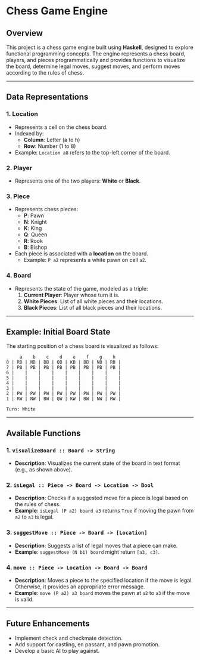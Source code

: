 # Chess Game Engine

## Overview

This project is a chess game engine built using **Haskell**, designed to explore functional programming concepts. The engine represents a chess board, players, and pieces programmatically and provides functions to visualize the board, determine legal moves, suggest moves, and perform moves according to the rules of chess.

---

## Data Representations

### 1. **Location**
- Represents a cell on the chess board.
- Indexed by:
  - **Column**: Letter (a to h)
  - **Row**: Number (1 to 8)
- Example: `Location a8` refers to the top-left corner of the board.

### 2. **Player**
- Represents one of the two players: **White** or **Black**.

### 3. **Piece**
- Represents chess pieces:
  - **P**: Pawn
  - **N**: Knight
  - **K**: King
  - **Q**: Queen
  - **R**: Rook
  - **B**: Bishop
- Each piece is associated with a **location** on the board.
  - Example: `P a2` represents a white pawn on cell `a2`.

### 4. **Board**
- Represents the state of the game, modeled as a triple:
  1. **Current Player**: Player whose turn it is.
  2. **White Pieces**: List of all white pieces and their locations.
  3. **Black Pieces**: List of all black pieces and their locations.

---

## Example: Initial Board State

The starting position of a chess board is visualized as follows:

```
     a    b    c    d    e    f    g    h
8 | RB | NB | BB | QB | KB | BB | NB | RB |
7 | PB | PB | PB | PB | PB | PB | PB | PB |
6 |    |    |    |    |    |    |    |    |
5 |    |    |    |    |    |    |    |    |
4 |    |    |    |    |    |    |    |    |
3 |    |    |    |    |    |    |    |    |
2 | PW | PW | PW | PW | PW | PW | PW | PW |
1 | RW | NW | BW | QW | KW | BW | NW | RW |

Turn: White
```

---

## Available Functions

### 1. **`visualizeBoard :: Board -> String`**
- **Description**: Visualizes the current state of the board in text format (e.g., as shown above).

### 2. **`isLegal :: Piece -> Board -> Location -> Bool`**
- **Description**: Checks if a suggested move for a piece is legal based on the rules of chess.
- **Example**: `isLegal (P a2) board a3` returns `True` if moving the pawn from `a2` to `a3` is legal.

### 3. **`suggestMove :: Piece -> Board -> [Location]`**
- **Description**: Suggests a list of legal moves that a piece can make.
- **Example**: `suggestMove (N b1) board` might return `[a3, c3]`.

### 4. **`move :: Piece -> Location -> Board -> Board`**
- **Description**: Moves a piece to the specified location if the move is legal. Otherwise, it provides an appropriate error message.
- **Example**: `move (P a2) a3 board` moves the pawn at `a2` to `a3` if the move is valid.
  
---

## Future Enhancements

- Implement check and checkmate detection.
- Add support for castling, en passant, and pawn promotion.
- Develop a basic AI to play against.
